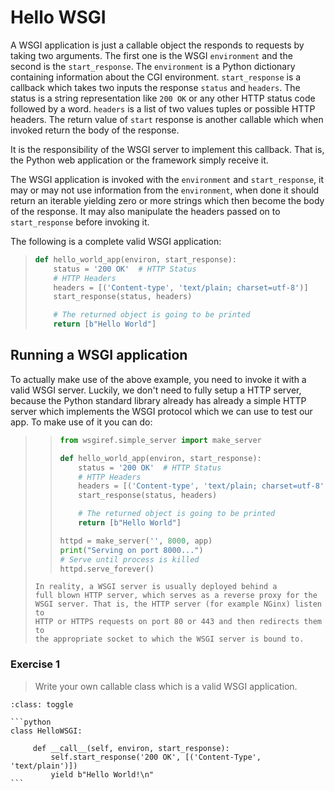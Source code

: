 # Hello WSGI

A WSGI application is just a callable object the responds to requests
by taking two arguments. The first one is the WSGI `environment`
and the second is the `start_response`.
The `environment` is a Python dictionary containing information about
the CGI environment.
`start_response` is a callback which takes two inputs the response
`status` and `headers`. The status is a string representation like
`200 OK` or any other HTTP status code followed by a word.
`headers` is a list of two values tuples or possible HTTP headers.
The return value of `start` response is another callable which when
invoked return the body of the response.

It is the responsibility of the WSGI server to implement this callback.
That is, the Python web application or the framework simply receive it.

The WSGI application is invoked with the `environment` and
`start_response`, it may or may not use information from the
`environment`, when done it should return an iterable yielding zero
or more strings which then become the body of the response.
It may also manipulate the headers passed on to `start_response`
before invoking it.

The following is a complete valid WSGI application:

> ```python
> def hello_world_app(environ, start_response):
>     status = '200 OK'  # HTTP Status
>     # HTTP Headers
>     headers = [('Content-type', 'text/plain; charset=utf-8')]
>     start_response(status, headers)
>
>     # The returned object is going to be printed
>     return [b"Hello World"]
> ```

## Running a WSGI application

To actually make use of the above example, you need to invoke it
with a valid WSGI server. Luckily, we don't need to fully setup a HTTP
server, because the Python standard library already has already a simple
HTTP server which implements the WSGI protocol which we can use to
test our app. To make use of it you can do:

> > ```python
> > from wsgiref.simple_server import make_server
> >
> > def hello_world_app(environ, start_response):
> >     status = '200 OK'  # HTTP Status
> >     # HTTP Headers
> >     headers = [('Content-type', 'text/plain; charset=utf-8')]
> >     start_response(status, headers)
> >
> >     # The returned object is going to be printed
> >     return [b"Hello World"]
> >
> > httpd = make_server('', 8000, app)
> > print("Serving on port 8000...")
> > # Serve until process is killed
> > httpd.serve_forever()
> > ```
>
> ```{note}
> In reality, a WSGI server is usually deployed behind a
> full blown HTTP server, which serves as a reverse proxy for the
> WSGI server. That is, the HTTP server (for example NGinx) listen to
> HTTP or HTTPS requests on port 80 or 443 and then redirects them to
> the appropriate socket to which the WSGI server is bound to.
> ```

### Exercise 1

> Write your own callable class which is a valid WSGI application.

````{admonition} Solution
:class: toggle

```python
class HelloWSGI:

     def __call__(self, environ, start_response):
         self.start_response('200 OK', [('Content-Type', 'text/plain')])
         yield b"Hello World!\n"
```
````
